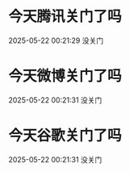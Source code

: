 # 今天腾讯关门了吗

2025-05-22 00:21:29 没关门

# 今天微博关门了吗

2025-05-22 00:21:31 没关门

# 今天谷歌关门了吗

2025-05-22 00:21:31 没关门

